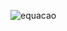 

![equacao](https://github.com/Gabihdesu/equacao_segundo_grau/assets/123336731/cf8fdd36-1d12-42ec-99d3-ecf6fe47d762)

